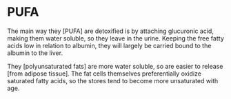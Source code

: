 # PUFA

The main way they [PUFA] are detoxified is by attaching glucuronic acid, making them water soluble, so they leave in the urine. Keeping the free fatty acids low in relation to albumin, they will largely be carried bound to the albumin to the liver.

They [polyunsaturated fats] are more water soluble, so are easier to release [from adipose tissue]. The fat cells themselves preferentially oxidize saturated fatty acids, so the stores tend to become more unsaturated with age.